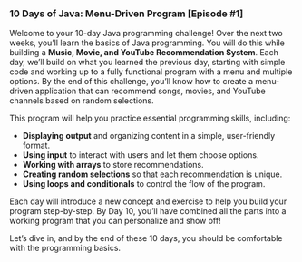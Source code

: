 ### 10 Days of Java: Menu-Driven Program [Episode #1]

Welcome to your 10-day Java programming challenge! Over the next two weeks, you’ll learn the basics of Java programming. You will do this while building a **Music, Movie, and YouTube Recommendation System**. Each day, we’ll build on what you learned the previous day, starting with simple code and working up to a fully functional program with a menu and multiple options. By the end of this challenge, you’ll know how to create a menu-driven application that can recommend songs, movies, and YouTube channels based on random selections.

This program will help you practice essential programming skills, including:

- **Displaying output** and organizing content in a simple, user-friendly format.
- **Using input** to interact with users and let them choose options.
- **Working with arrays** to store recommendations.
- **Creating random selections** so that each recommendation is unique.
- **Using loops and conditionals** to control the flow of the program.

Each day will introduce a new concept and exercise to help you build your program step-by-step. By Day 10, you’ll have combined all the parts into a working program that you can personalize and show off!

Let’s dive in, and by the end of these 10 days, you should be comfortable with the programming basics.